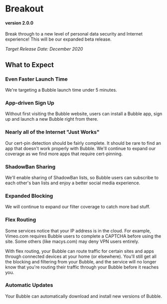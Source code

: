 # Breakout
#### version 2.0.0
Break through to a new level of personal data security and Internet experience! This will be our expanded beta release.

*Target Release Date: December 2020*

## What to Expect

### Even Faster Launch Time
We're targeting a Bubble launch time under 5 minutes.

### App-driven Sign Up
Without first visiting the Bubble website, users can install a Bubble app, sign up and launch a new Bubble right from there.

### Nearly all of the Internet "Just Works"
Our cert-pin detection should be fairly complete. It should be rare to find an app that doesn't work properly with Bubble. We'll continue to expand our coverage as we find more apps that require cert-pinning.

### ShadowBan Sharing
We'll enable sharing of ShadowBan lists, so Bubble users can subscribe to each other's ban lists and enjoy a better social media experience.

### Expanded Blocking
We will continue to expand our filter coverage to catch more bad stuff.

### Flex Routing
Some services notice that your IP address is in the cloud. For example, Vimeo.com requires Bubble users to complete a CAPTCHA before using the site. Some others (like macys.com) may deny VPN users entirely.

With flex routing, your Bubble can route traffic for certain sites and apps through connected devices at your home (or elsewhere).
You'll still get all the blocking and filtering from your Bubble, and the service will no longer know that you're routing their traffic through your Bubble before it reaches you.

### Automatic Updates
Your Bubble can automatically download and install new versions of Bubble.

